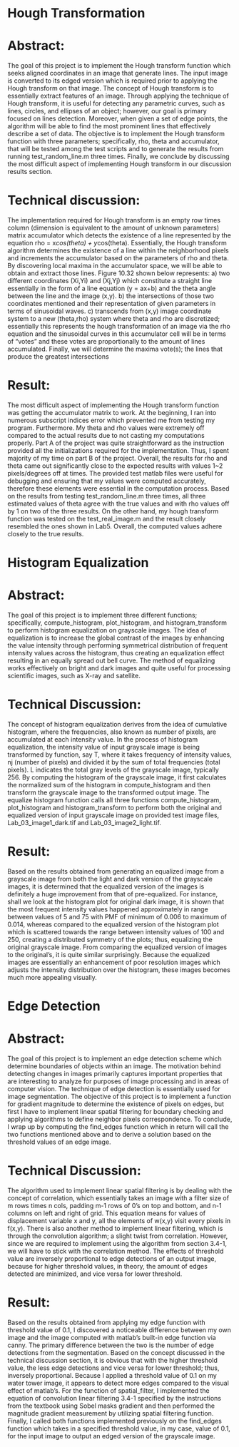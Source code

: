 # Hough Transformation

# Abstract:

The goal of this project is to implement the Hough transform function which seeks aligned coordinates in an image that generate lines. The input image is converted to its edged version which is required prior to applying the Hough transform on that image. The concept of Hough transform is to essentially extract features of an image. Through applying the technique of Hough transform, it is useful for detecting any parametric curves, such as lines, circles, and ellipses of an object; however, our goal is primary focused on lines detection. Moreover, when given a set of edge points, the algorithm will be able to find the most prominent lines that effectively describe a set of data. The objective is to implement the Hough transform function with three parameters; specifically, rho, theta and accumulator, that will be tested among the test scripts and to generate the results from running test_random_line.m  three times. Finally, we conclude by discussing the most difficult aspect of implementing Hough transform in our discussion results section.

# Technical discussion:

The implementation required for Hough transform is an empty row times column (dimension is equivalent to the amount of unknown parameters) matrix accumulator which detects the existence of a line represented by the equation rho = x*cos(theta) + y*cos(theta). Essentially, the Hough transform algorithm determines the existence of a line within the neighborhood pixels and increments the accumulator based on the parameters of rho and theta. By discovering local maxima in the accumulator space, we will be able to obtain and extract those lines. Figure 10.32 shown below represents: a) two different coordinates (Xi,Yi) and (Xj,Yj) which constitute a straight line essentially in the form of a line equation (y = ax+b) and the theta angle between the line and the image (x,y). b) the intersections of those two coordinates mentioned and their representation of given parameters in terms of sinusoidal waves. c) transcends from (x,y) image coordinate system to a new (theta,rho) system where theta and rho are discretized; essentially this represents the hough transformation of an image via the rho equation and the sinusoidal curves in this accumulator cell will be in terms of “votes” and these votes are proportionally to the amount of lines accumulated. Finally, we will determine the maxima vote(s); the lines that produce the greatest intersections

# Result:

The most difficult aspect of implementing the Hough transform function was getting the accumulator matrix to work. At the beginning, I ran into numerous subscript indices error which prevented me from testing my program. Furthermore. My theta and rho values were extremely off compared to the actual results due to not casting my computations properly. Part A of the project was quite straightforward as the instruction provided all the initializations required for the implementation. Thus, I spent majority of my time on part B of the project. Overall, the results for rho and theta came out significantly close to the expected results with values 1~2 pixels/degrees off at times. The provided test matlab files were useful for debugging and ensuring that my values were computed accurately, therefore these elements were essential in the computation process. Based on the results from testing test_random_line.m three times, all three estimated values of theta agree with the true values and with rho values off by 1 on two of the three results. On the other hand, my hough transform function was tested on the test_real_image.m and the result closely resembled the ones shown in Lab5. Overall, the computed values adhere closely to the true results.




# Histogram Equalization

# Abstract:

The goal of this project is to implement three different functions; specifically, compute_histogram, plot_histogram, and histogram_transform to perform histogram equalization on grayscale images. The idea of equalization is to increase the global contrast of the images by enhancing the value intensity through performing symmetrical distribution of frequent intensity values across the histogram, thus creating an equalization effect resulting in an equally spread out bell curve. The method of equalizing works effectively on bright and dark images and quite useful for processing scientific images, such as X-ray and satellite.   

# Technical Discussion:

The concept of histogram equalization derives from the idea of cumulative histogram, where the frequencies, also known as number of pixels, are accumulated at each intensity value. In the process of histogram equalization, the intensity value of input grayscale image is being transformed by function, say T, where it takes frequency of intensity values, nj (number of pixels) and divided it by the sum of total frequencies (total pixels). L indicates the total gray levels of the grayscale image, typically 256. By computing the histogram of the grayscale image, it first calculates the normalized sum of the histogram in compute_histogram and then transform the grayscale image to the transformed output image. The equalize histogram function calls all three functions compute_histogram, plot_histogram and histogram_transform to perform both the original and equalized version of input grayscale image on provided test image files, Lab_03_image1_dark.tif and Lab_03_image2_light.tif. 

# Result:

Based on the results obtained from generating an equalized image from a grayscale image from both the light and dark version of the grayscale images, it is determined that the equalized version of the images is definitely a huge improvement from that of pre-equalized. For instance, shall we look at the histogram plot for original dark image, it is shown that the most frequent intensity values happened approximately in range between values of 5 and 75 with PMF of minimum of 0.006 to maximum of 0.014, whereas compared to the equalized version of the histogram plot which is scattered towards the range between intensity values of 100 and 250, creating a distributed symmetry of the plots; thus, equalizing the original grayscale image. From comparing the equalized version of images to the original’s, it is quite similar surprisingly. Because the equalized images are essentially an enhancement of poor resolution images which adjusts the intensity distribution over the histogram, these images becomes much more appealing visually.





# Edge Detection

# Abstract:

The goal of this project is to implement an edge detection scheme which determine boundaries of objects within an image. The motivation behind detecting changes in images primarily captures important properties that are interesting to analyze for purposes of image processing and in areas of computer vision. The technique of edge detection is essentially used for image segmentation. The objective of this project is to implement a function for gradient magnitude to determine the existence of pixels on edges, but first I have to implement linear spatial filtering for boundary checking and applying algorithms to define neighbor pixels correspondence. To conclude, I wrap up by computing the find_edges function which in return will call the two functions mentioned above and to derive a solution based on the threshold values of an edge image.

# Technical Discussion:

The algorithm used to implement linear spatial filtering is by dealing with the concept of correlation, which essentially takes an image with a filter size of m rows times n cols, padding m-1 rows of 0’s on top and bottom, and n-1 columns on left and right of grid. This equation means for values of displacement variable x and y, all the elements of w(x,y) visit every pixels in f(x,y). There is also another method to implement linear filtering, which is through the convolution algorithm; a slight twist from correlation. However, since we are required to implement using the algorithm from section 3.4-1, we will have to stick with the correlation method. The effects of threshold value are inversely proportional to edge detections of an output image, because for higher threshold values, in theory, the amount of edges detected are minimized, and vice versa for lower threshold. 

# Result:

Based on the results obtained from applying my edge function with threshold value of 0.1, I discovered a noticeable difference between my own image and the image computed with matlab’s built-in edge function via canny. The primary difference between the two is the number of edge detections from the segmentation. Based on the concept discussed in the technical discussion section, it is obvious that with the higher threshold value, the less edge detections and vice versa for lower threshold; thus, inversely proportional. Because I applied a threshold value of 0.1 on my water tower image, it appears to detect more edges compared to the visual effect of matlab’s. For the function of spatial_filter, I implemented the equation of convolution linear filtering 3.4-1 specified by the instructions from the textbook using Sobel masks gradient and then performed the magnitude gradient measurement by utilizing spatial filtering function. Finally, I called both functions implemented previously on the find_edges function which takes in a specified threshold value, in my case, value of 0.1, for the input image to output an edged version of the grayscale image.

